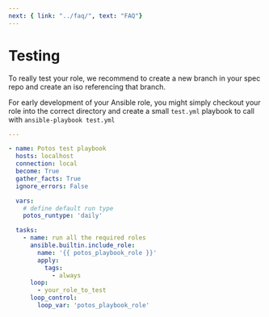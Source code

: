 ```yaml
---
next: { link: "../faq/", text: "FAQ"}
---
```


# Testing

To really test your role, we recommend to create a new branch in your spec repo and create an iso referencing that branch.

For early development of your Ansible role, you might simply checkout your role into the correct directory and create a small `test.yml` playbook to call with `ansible-playbook test.yml`

```yaml
---

- name: Potos test playbook
  hosts: localhost
  connection: local
  become: True
  gather_facts: True
  ignore_errors: False

  vars:
    # define default run type
    potos_runtype: 'daily'

  tasks:
    - name: run all the required roles
      ansible.builtin.include_role:
        name: '{{ potos_playbook_role }}'
        apply:
          tags:
            - always
      loop:
        - your_role_to_test
      loop_control:
        loop_var: 'potos_playbook_role'
```
